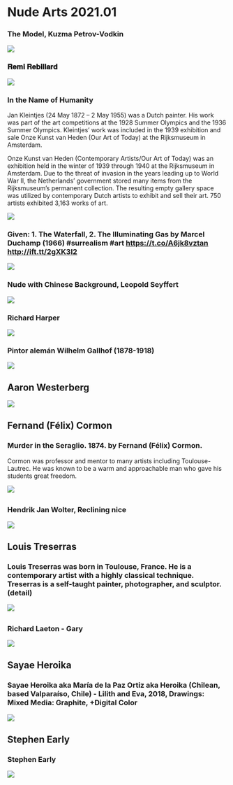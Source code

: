 # Nude Arts 2021.01


### The Model, Kuzma Petrov-Vodkin
<img src="https://64.media.tumblr.com/734ece063ada40f36a2740123cf5c937/ef45067dfa24a05d-20/s1280x1920/0e446cd4dee208a09aede6ea2b11c82353befca4.jpg">


### 𝐑𝐞𝐦𝐢 𝐑𝐞𝐛𝐢𝐥𝐥𝐚𝐫𝐝
<img src="https://64.media.tumblr.com/f1abca32d148f64c9bea24ed9056a2ad/c5137398c518d82b-54/s400x600/a24635cb78d66151a176634e40c6c6e210c95d19.jpg">


### In the Name of Humanity

Jan Kleintjes (24 May 1872 – 2 May 1955) was a Dutch painter. His work was part of the art competitions at the 1928 Summer Olympics and the 1936 Summer Olympics. Kleintjes’ work was included in the 1939 exhibition and sale Onze Kunst van Heden (Our Art of Today) at the Rijksmuseum in Amsterdam.

Onze Kunst van Heden (Contemporary Artists/Our Art of Today) was an exhibition held in the winter of 1939 through 1940 at the Rijksmuseum in Amsterdam. Due to the threat of invasion in the years leading up to World War II, the Netherlands’ government stored many items from the Rijksmuseum’s permanent collection. The resulting empty gallery space was utilized by contemporary Dutch artists to exhibit and sell their art. 750 artists exhibited 3,163 works of art.

<img src="https://64.media.tumblr.com/b8517e5e292e6125bfd7e53c054c1456/tumblr_ovx3kwWS3l1rv2dfko1_1280.jpg">


### Given: 1. The Waterfall, 2. The Illuminating Gas by Marcel Duchamp (1966) #surrealism #art https://t.co/A6jk8vztan http://ift.tt/2gXK3I2
<img src="https://64.media.tumblr.com/938feffaa45be3432129c43243158024/tumblr_ojyj7nBvig1v0u0fjo1_1280.jpg">


### Nude with Chinese Background, Leopold Seyffert
<img src="https://64.media.tumblr.com/6feb4b13222d55b60585d09b9c801f50/tumblr_myzo8kLniC1s22kkso1_500.jpg">

### Richard Harper
<img src="https://64.media.tumblr.com/4d0667aa2b32510ec388acbc516361f8/tumblr_oyds2zqHBK1t8w0sbo1_1280.jpg">


### Pintor alemán Wilhelm Gallhof (1878-1918)
<img src="https://64.media.tumblr.com/c65a86699fe110463c1056f391b21dcb/39d56f93467e2da9-2b/s1280x1920/113bb1056a833343f60b20eaf67ae621c290560e.jpg">

##

## Aaron Westerberg
<img src="https://64.media.tumblr.com/e1928ef775f9da91ed7f71bf0a5b75fb/97e3d7beeb722f75-67/s1280x1920/89921ccd18b45b82996ab701adf9ba4482c90b55.jpg">

##

## Fernand (Félix) Cormon

### Murder in the Seraglio. 1874. by Fernand (Félix) Cormon.

Cormon was professor and mentor to many artists including Toulouse-Lautrec. He was known to be a warm and approachable man who gave his students great freedom.

<img src="https://64.media.tumblr.com/745810d8f03e4f9e9da2127bc80c022a/7a80311144530669-6c/s2048x3072/b2009a4d04edbb6a7d485816b7e6cd8592daa2bc.jpg">

##

### Hendrik Jan Wolter, Reclining nice
<img src="https://64.media.tumblr.com/05dbbac39e079073e01485b905c972a2/b256ece203587b12-e7/s1280x1920/09c2dab3182044c33a054bf0954a247c3ff4cf0d.jpg">

##

## Louis Treserras

### Louis Treserras was born in Toulouse, France. He is a contemporary artist with a highly classical technique. Treserras is a self-taught painter, photographer, and sculptor. (detail)
<img src="https://64.media.tumblr.com/e643f2bb7bb3b2800e433517503c5556/395e8e7cbfc6b93e-67/s640x960/fb9c9e5a24c78932099fd90af91914570625ce8e.jpg">


##

### Richard Laeton - Gary
<img src="https://64.media.tumblr.com/5a4d44b77df62b5043baa213d569e21b/6cc53e5b3b356970-31/s640x960/4ed1c7193e41be0980873d236febf75515361e75.jpg">

##

## Sayae Heroika

### Sayae Heroika aka María de la Paz Ortiz aka Heroika (Chilean, based Valparaíso, Chile) - Lilith and Eva, 2018, Drawings: Mixed Media: Graphite, +Digital Color
<img src="https://64.media.tumblr.com/491b1415e11174daa832ef2769be0826/3f6b32ffb5e50e37-f2/s1280x1920/e5290bc7a1a84df1dd86675855d57b3d6ec7e2a8.jpg">


##

## Stephen Early

### Stephen Early
<img src="https://64.media.tumblr.com/c1a674a998421986ab53a886cb488a5f/1548a5d487bd3a82-1e/s1280x1920/9c3e3298e12bf0d4a6e24b69a3321b356d7a21c6.jpg">



